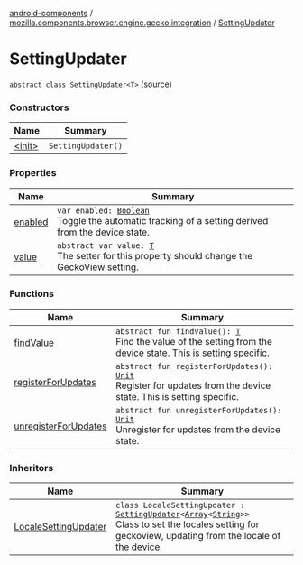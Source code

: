 [android-components](../../index.md) / [mozilla.components.browser.engine.gecko.integration](../index.md) / [SettingUpdater](./index.md)

# SettingUpdater

`abstract class SettingUpdater<T>` [(source)](https://github.com/mozilla-mobile/android-components/blob/master/components/browser/engine-gecko-nightly/src/main/java/mozilla/components/browser/engine/gecko/integration/SettingUpdater.kt#L3)

### Constructors

| Name | Summary |
|---|---|
| [&lt;init&gt;](-init-.md) | `SettingUpdater()` |

### Properties

| Name | Summary |
|---|---|
| [enabled](enabled.md) | `var enabled: `[`Boolean`](https://kotlinlang.org/api/latest/jvm/stdlib/kotlin/-boolean/index.html)<br>Toggle the automatic tracking of a setting derived from the device state. |
| [value](value.md) | `abstract var value: `[`T`](index.md#T)<br>The setter for this property should change the GeckoView setting. |

### Functions

| Name | Summary |
|---|---|
| [findValue](find-value.md) | `abstract fun findValue(): `[`T`](index.md#T)<br>Find the value of the setting from the device state. This is setting specific. |
| [registerForUpdates](register-for-updates.md) | `abstract fun registerForUpdates(): `[`Unit`](https://kotlinlang.org/api/latest/jvm/stdlib/kotlin/-unit/index.html)<br>Register for updates from the device state. This is setting specific. |
| [unregisterForUpdates](unregister-for-updates.md) | `abstract fun unregisterForUpdates(): `[`Unit`](https://kotlinlang.org/api/latest/jvm/stdlib/kotlin/-unit/index.html)<br>Unregister for updates from the device state. |

### Inheritors

| Name | Summary |
|---|---|
| [LocaleSettingUpdater](../-locale-setting-updater/index.md) | `class LocaleSettingUpdater : `[`SettingUpdater`](./index.md)`<`[`Array`](https://kotlinlang.org/api/latest/jvm/stdlib/kotlin/-array/index.html)`<`[`String`](https://kotlinlang.org/api/latest/jvm/stdlib/kotlin/-string/index.html)`>>`<br>Class to set the locales setting for geckoview, updating from the locale of the device. |
